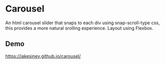 
# Carousel

An html carousel slider that snaps to each div using snap-scroll-type css, this provides a more natural srolling experience. Layout using Flexbox.


## Demo

https://jakesiney.github.io/carousel/
